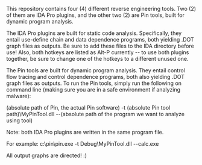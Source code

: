 This repository contains four (4) different reverse engineering tools. Two (2) of them are IDA Pro plugins, and the other two (2) are Pin tools, built for dynamic program analysis.

The IDA Pro plugins are built for static code analysis. Specifically, they entail use-define chain and data dependence programs, both yielding .DOT graph files as outputs. Be sure to add these files to the IDA directory before use! Also, both hotkeys are listed as Alt-P currently -- to use both plugins together, be sure to change one of the hotkeys to a different unused one.

The Pin tools are built for dynamic program analysis. They entail control flow tracing and control dependence programs, both also yielding .DOT graph files as outputs. To run the Pin tools, simply run the following on command line (making sure you are in a safe environment if analyzing malware):

(absolute path of Pin, the actual Pin software) -t (absolute Pin tool path)\MyPinTool.dll --(absolute path of the program we want to analyze using tool)

Note: both IDA Pro plugins are written in the same program file.

For example:
c:\pin\pin.exe -t Debug\MyPinTool.dll --calc.exe

All output graphs are directed! :)
